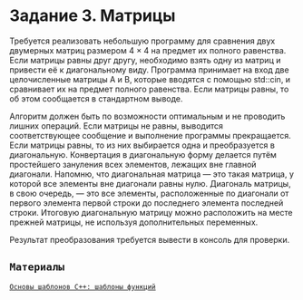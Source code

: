 # Задание 3. Матрицы

Требуется реализовать небольшую программу для сравнения двух двумерных 
матриц размером 4 × 4 на предмет их полного равенства. 
Если матрицы равны друг другу, необходимо взять одну из матриц и привести её к диагональному виду. 
Программа принимает на вход две целочисленные матрицы A и B, которые вводятся с помощью std::cin, 
и сравнивает их на предмет полного равенства. 
Если матрицы равны, то об этом сообщается в стандартном выводе. 

Алгоритм должен быть по возможности оптимальным и не проводить лишних операций. 
Если матрицы не равны, выводится соответствующее сообщение и выполнение программы прекращается. 
Если матрицы равны, то из них выбирается одна и преобразуется в диагональную. 
Конвертация в диагональную форму делается путём простейшего зануления всех элементов, 
лежащих вне главной диагонали. 
Напомню, что диагональная матрица — это такая матрица, у которой все элементы вне диагонали равны нулю. 
Диагональ матрицы, в свою очередь, — это все элементы, расположенные по диагонали от первого элемента 
первой строки до последнего элемента последней строки. 
Итоговую диагональную матрицу можно расположить на месте прежней матрицы, не используя дополнительных переменных. 

Результат преобразования требуется вывести в консоль для проверки.

## `Материалы`

[`Основы шаблонов С++: шаблоны функций`](https://habr.com/ru/post/436880/)

